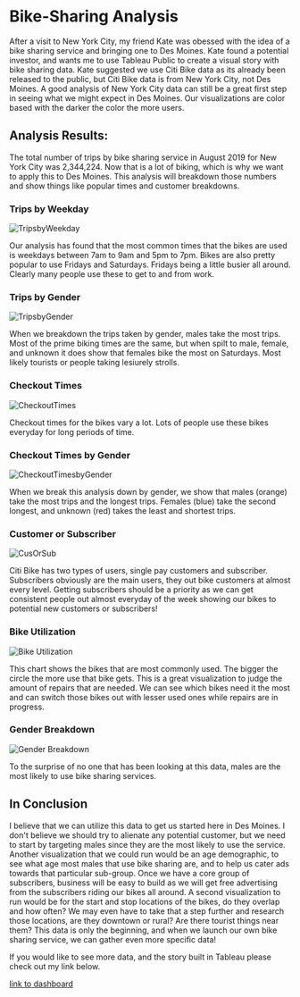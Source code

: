 # Bike-Sharing Analysis
After a visit to New York City, my friend Kate was obessed with the idea of a bike sharing service and bringing one to Des Moines. Kate found a potential investor, and wants me to use Tableau Public to create a visual story with bike sharing data. Kate suggested we use Citi Bike data as its already been released to the public, but Citi Bike data is from New York City, not Des Moines. A good analysis of New York City data can still be a great first step in seeing what we might expect in Des Moines. Our visualizations are color based with the darker the color the more users. 

## Analysis Results:
The total number of trips by bike sharing service in August 2019 for New York City was 2,344,224. Now that is a lot of biking, which is why we want to apply this to Des Moines. This analysis will breakdown those numbers and show things like popular times and customer breakdowns. 
### Trips by Weekday
![TripsbyWeekday](https://user-images.githubusercontent.com/68392225/96943511-fa7f4d80-149d-11eb-9c44-4a60db961354.png)

Our analysis has found that the most common times that the bikes are used is weekdays between 7am to 9am and 5pm to 7pm. Bikes are also pretty popular to use Fridays and Saturdays. Fridays being a little busier all around. Clearly many people use these to get to and from work. 
### Trips by Gender
![TripsbyGender](https://user-images.githubusercontent.com/68392225/96943527-09660000-149e-11eb-8723-cabddefa41fb.png)

When we breakdown the trips taken by gender, males take the most trips. Most of the prime biking times are the same, but when spilt to male, female, and unknown it does show that females bike the most on Saturdays. Most likely tourists or people taking lesiurely strolls. 
### Checkout Times
![CheckoutTimes](https://user-images.githubusercontent.com/68392225/96943537-1387fe80-149e-11eb-8e75-5e57ec7c2591.png)

Checkout times for the bikes vary a lot. Lots of people use these bikes everyday for long periods of time.
### Checkout Times by Gender
![CheckoutTimesbyGender](https://user-images.githubusercontent.com/68392225/96943564-2a2e5580-149e-11eb-89d1-b68ae6126791.png)

When we break this analysis down by gender, we show that males (orange) take the most trips and the longest trips. Females (blue) take the second longest, and unknown (red) takes the least and shortest trips. 
### Customer or Subscriber
![CusOrSub](https://user-images.githubusercontent.com/68392225/96943590-3b776200-149e-11eb-8d0c-3a5ca8da0410.png)

Citi Bike has two types of users, single pay customers and subscriber. Subscribers obviously are the main users, they out bike customers at almost every level. Getting subscribers should be a priority as we can get consistent people out almost everyday of the week showing our bikes to potential new customers or subscribers!
### Bike Utilization
![Bike Utilization](https://user-images.githubusercontent.com/68392225/96943611-49c57e00-149e-11eb-8ca7-7fd234d78796.png)

This chart shows the bikes that are most commonly used. The bigger the circle the more use that bike gets. This is a great visualization to judge the amount of repairs that are needed. We can see which bikes need it the most and can switch those bikes out with lesser used ones while repairs are in progress. 
### Gender Breakdown
![Gender Breakdown](https://user-images.githubusercontent.com/68392225/96943623-52b64f80-149e-11eb-84e0-410c99677d52.png)

To the surprise of no one that has been looking at this data, males are the most likely to use bike sharing services. 

## In Conclusion
I believe that we can utilize this data to get us started here in Des Moines. I don't believe we should try to alienate any potential customer, but we need to start by targeting males since they are the most likely to use the service. Another visualization that we could run would be an age demographic, to see what age most males that use bike sharing are, and to help us cater ads towards that particular sub-group.  Once we have a core group of subscribers, business will be easy to build as we will get free advertising from the subscribers riding our bikes all around. A second visualization to run would be for the start and stop locations of the bikes, do they overlap and how often? We may even have to take that a step further and research those locations, are they downtown or rural? Are there tourist things near them? This data is only the beginning, and when we launch our own bike sharing service, we can gather even more specific data!

If you would like to see more data, and the story built in Tableau please check out my link below. 

[link to dashboard](https://public.tableau.com/views/BikeSharingChallengeStory/GenderBreakdown?:language=en&:display_count=y&publish=yes&:origin=viz_share_link)
